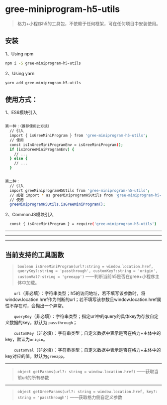 # gree-miniprogram-h5-utils

> 格力+小程序h5的工具包，不依赖于任何框架，可在任何项目中安装使用。

## 安装

1、Using npm
``` bash
npm i -S gree-miniprogram-h5-utils
```

2、Using yarn
``` bash
yarn add gree-miniprogram-h5-utils
```

## 使用方式：
1、ES6模块引入
``` bash

第一种：（推荐使用此方式）
  // 引入
  import { isGreeMiniProgram } from 'gree-miniprogram-h5-utils';
  // 使用
  const isInGreeMiniProgramEnv = isGreeMiniProgram();
  if (isInGreeMiniProgramEnv) {
    // ...
  } else {
    // ...
  }


第二种：
  // 引入
  import greeMiniprogramH5Utils from 'gree-miniprogram-h5-utils';
  // 或者 import * as greeMiniprogramH5Utils from 'gree-miniprogram-h5-utils';
  // 使用
  greeMiniprogramH5Utils.isGreeMiniProgram();

```

2、CommonJS模块引入
``` bash
  const { isGreeMiniProgram } = require('gree-miniprogram-h5-utils')
```

---
---
---

## 当前支持的工具函数
> <code>boolean isGreeMiniProgram(url?:string = window.location.href, queryKey?:string = 'passthrough', customKey?:string = 'origin', customVal?:string = 'greeapp')</code>  ——判断当前h5是否在gree+小程序主体中加载。

&emsp;&emsp;<code>url</code>（非必填）：字符串类型；h5的访问地址，若不填写该参数时，将window.location.href作为判断的url；若不填写该参数且window.location.href属性不存在时，会抛出一个异常。

&emsp;&emsp;<code>queryKey</code>（非必填）：字符串类型；指定url中的query的具体key为存放自定义数据的key，默认为 `passthrough`；

&emsp;&emsp;<code>customKey</code>（非必填）：字符串类型；自定义数据中表示是否在格力+主体中的key，默认为`origin`。

&emsp;&emsp;<code>customVal</code>（非必填）：字符串类型；自定义数据中表示是否在格力+主体中的key对应的值，默认为`greeapp`。

---

> <code>object getParams(url?: string = window.location.href)</code>  ——获取当前url的所有参数

---

> <code>object getGreeParams(url?: string = window.location.href, key?: string = 'passthrough')</code>  ——获取格力侧自定义参数
